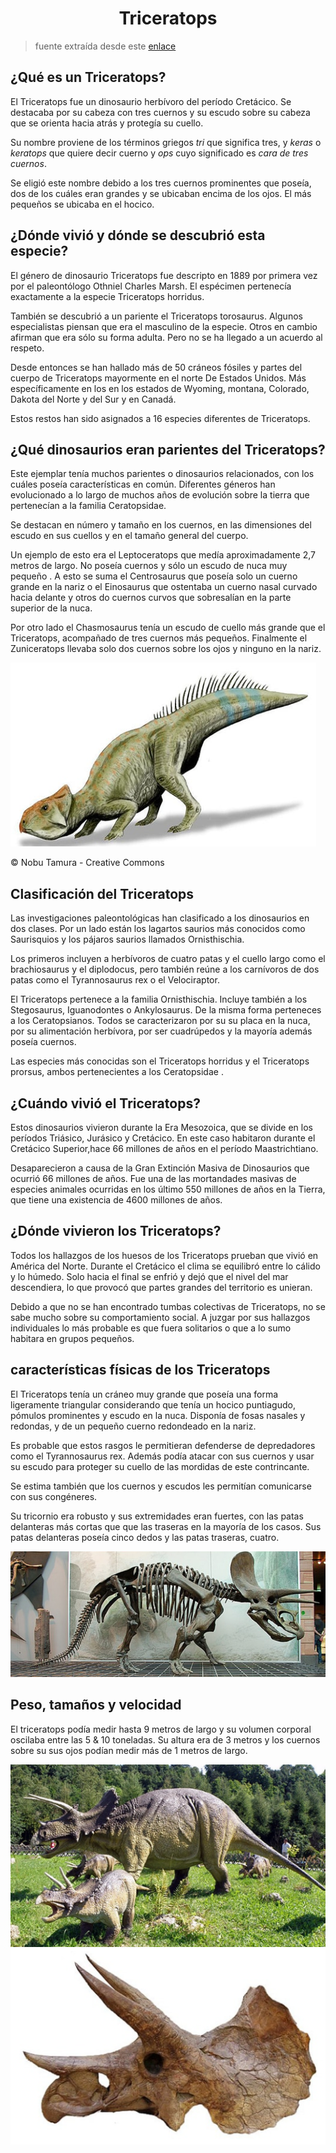 <h1 align="center">Triceratops</h1>

> fuente extraída desde este [enlace](https://www.mundoprimaria.com/dinosaurios/tipos-de-dinosaurios-y-nombres-especies/triceratops)

## ¿Qué es un Triceratops?

El Triceratops fue un dinosaurio herbívoro del período Cretácico. Se destacaba por su cabeza con tres cuernos y su escudo sobre su cabeza que se orienta hacia atrás y protegía su cuello.

Su nombre proviene de los términos griegos _tri_ que significa tres, y _keras_ o _keratops_ que quiere decir cuerno y _ops_ cuyo significado es _cara de tres cuernos_.

Se eligió este nombre debido a los tres cuernos prominentes que poseía, dos de los cuáles eran grandes y se ubicaban encima de los ojos. El más pequeños se ubicaba en el hocico.

## ¿Dónde vivió y dónde se descubrió esta especie?

El género de dinosaurio Triceratops fue descripto en 1889 por primera vez por el paleontólogo Othniel Charles Marsh. El espécimen pertenecía exactamente a la especie Triceratops horridus.

También se descubrió a un pariente el Triceratops torosaurus. Algunos especialistas piensan que era el masculino de la especie. Otros en cambio afirman que era sólo su forma adulta. Pero no se ha llegado a un acuerdo al respeto.

Desde entonces se han hallado más de 50 cráneos fósiles y partes del cuerpo de Triceratops mayormente en el norte De Estados Unidos. Más específicamente en los en los estados de Wyoming, montana, Colorado, Dakota del Norte y del Sur y en Canadá.

Estos restos han sido asignados a 16 especies diferentes de Triceratops.

## ¿Qué dinosaurios eran parientes del Triceratops?

Este ejemplar tenía muchos parientes o dinosaurios relacionados, con los cuáles poseía características en común. Diferentes géneros han evolucionado a lo largo de muchos años de evolución sobre la tierra que pertenecían a la familia Ceratopsidae.

Se destacan en número y tamaño en los cuernos, en las dimensiones del escudo en sus cuellos y en el tamaño general del cuerpo.

Un ejemplo de esto era el Leptoceratops que medía aproximadamente 2,7 metros de largo. No poseía cuernos y sólo un escudo de nuca muy pequeño . A esto se suma el Centrosaurus que poseía solo un cuerno grande en la nariz o el Einosaurus que ostentaba un cuerno nasal curvado hacia delante y otros do cuernos curvos que sobresalían en la parte superior de la nuca.

Por otro lado el Chasmosaurus tenía un escudo de cuello más grande que el Triceratops, acompañado de tres cuernos más pequeños. Finalmente el Zuniceratops llevaba solo dos cuernos sobre los ojos y ninguno en la nariz.

![image01](./assets/image01.png)

©️ Nobu Tamura - Creative Commons

## Clasificación del Triceratops

Las investigaciones paleontológicas han clasificado a los dinosaurios en dos clases. Por un lado están los lagartos saurios más conocidos como Saurisquios y los pájaros saurios llamados Ornisthischia.

Los primeros incluyen a herbívoros de cuatro patas y el cuello largo como el brachiosaurus y el diplodocus, pero también reúne a los carnívoros de dos patas como el Tyrannosaurus rex o el Velociraptor.

El Triceratops pertenece a la familia Ornisthischia. Incluye también a los Stegosaurus, Iguanodontes o Ankylosaurus. De la misma forma perteneces a los Ceratopsianos. Todos se caracterizaron por su su placa en la nuca, por su alimentación herbívora, por ser cuadrúpedos y la mayoría además poseía cuernos.

Las especies más conocidas son el Triceratops horridus y el Triceratops prorsus, ambos pertenecientes a los Ceratopsidae .

## ¿Cuándo vivió el Triceratops?

Estos dinosaurios vivieron durante la Era Mesozoica, que se divide en los períodos Triásico, Jurásico y Cretácico. En este caso habitaron durante el Cretácico Superior,hace 66 millones de años en el período Maastrichtiano.

Desaparecieron a causa de la Gran Extinción Masiva de Dinosaurios que ocurrió 66 millones de años. Fue una de las mortandades masivas de especies animales ocurridas en los último 550 millones de años en la Tierra, que tiene una existencia de 4600 millones de años.

## ¿Dónde vivieron los Triceratops?

Todos los hallazgos de los huesos de los Triceratops prueban que vivió en América del Norte. Durante el Cretácico el clima se equilibró entre lo cálido y lo húmedo. Solo hacia el final se enfrió y dejó que el nivel del mar descendiera, lo que provocó que partes grandes del territorio es unieran.

Debido a que no se han encontrado tumbas colectivas de Triceratops, no se sabe mucho sobre su comportamiento social. A juzgar por sus hallazgos individuales lo más probable es que fuera solitarios o que a lo sumo habitara en grupos pequeños.

## características físicas de los Triceratops

El Triceratops tenía un cráneo muy grande que poseía una forma ligeramente triangular considerando que tenía un hocico puntiagudo, pómulos prominentes y escudo en la nuca. Disponía de fosas nasales y redondas, y de un pequeño cuerno redondeado en la nariz.

Es probable que estos rasgos le permitieran defenderse de depredadores como el Tyrannosaurus rex. Además podía atacar con sus cuernos y usar su escudo para proteger su cuello de las mordidas de este contrincante.

Se estima también que los cuernos y escudos les permitían comunicarse con sus congéneres.

Su tricornio era robusto y sus extremidades eran fuertes, con las patas delanteras más cortas que que las traseras en la mayoría de los casos. Sus patas delanteras poseía cinco dedos y las patas traseras, cuatro.

![image02](./assets/image02.png)

## Peso, tamaños y velocidad

El triceratops podía medir hasta 9 metros de largo y su volumen corporal oscilaba entre las 5 & 10 toneladas. Su altura era de 3 metros y los cuernos sobre su sus ojos podían medir más de 1 metros de largo.

![image03](./assets/image03.png)
![image04](./assets/image04.png)
